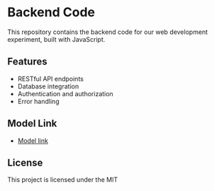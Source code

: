 # Backend Code

This repository contains the backend code for our web development experiment, built with JavaScript.

## Features

- RESTful API endpoints
- Database integration
- Authentication and authorization
- Error handling

## Model Link

- [Model link](https://app.eraser.io/workspace/YtPqZ1VogxGy1jzIDkzj)

## License

This project is licensed under the MIT
